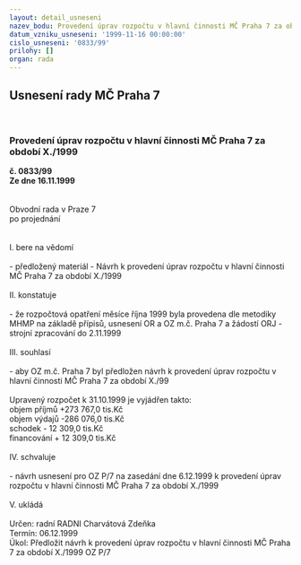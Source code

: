 ```yaml
---
layout: detail_usneseni
nazev_bodu: Provedení úprav rozpočtu v hlavní činnosti MČ Praha 7 za období X./1999
datum_vzniku_usneseni: '1999-11-16 00:00:00'
cislo_usneseni: '0833/99'
prilohy: []
organ: rada
---
```

<div id="ucUsn_pList" class="usn">
	<span><h2>Usnesení rady MČ Praha 7 </h2>
<br></span><div class="standBody">
<span><h3>Provedení úprav rozpočtu v hlavní činnosti MČ Praha 7 za období X./1999</h3></span><div class="center">
		<strong>č. 0833/99</strong><br>
	</div>
<div class="center">
		<strong>Ze dne 16.11.1999</strong><br><br>
	</div>
<br>Obvodní rada v Praze 7<br>po projednání<br><br><br>I.	bere na vědomí<br><br> - předložený materiál - Návrh k provedení úprav rozpočtu v hlavní činnosti MČ Praha 7 za období X./1999<br><br>II.	konstatuje<br><br>- že rozpočtová opatření měsíce října 1999 byla provedena dle metodiky MHMP na základě přípisů, usnesení OR a OZ m.č. Praha 7 a žádostí ORJ - strojní zpracování do 2.11.1999<br><br>III.	souhlasí <br><br>- aby OZ m.č. Praha 7 byl předložen návrh k provedení úprav rozpočtu v hlavní činnosti MČ Praha 7 za období X./99<br><br>Upravený rozpočet k 31.10.1999 je vyjádřen takto: <br>objem příjmů   +273 767,0 tis.Kč<br>objem výdajů   -286 076,0 tis.Kč<br>schodek        - 12 309,0 tis.Kč<br>financování    + 12 309,0 tis.Kč<br><br>IV.	schvaluje <br><br>- návrh usnesení pro OZ P/7 na zasedání dne 6.12.1999 k provedení úprav rozpočtu v hlavní činnosti MČ Praha 7 za období X./1999<br><br>V.  ukládá <br><br> Určen:	radní	RADNI Charvátová Zdeňka<br>Termín: 06.12.1999<br>Úkol:	Předložit návrh k provedení úprav rozpočtu v hlavní činnosti MČ Praha 7 za období X./1999 OZ P/7<br>
</div>
</div>